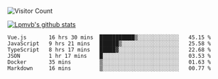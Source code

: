 ![Visitor Count](https://profile-counter.glitch.me/Lpmvb/count.svg)

[![Lpmvb's github stats](https://github-readme-stats.vercel.app/api?username=lpmvb&show_icons=true&title_color=fff&icon_color=79ff97&text_color=9f9f9f&bg_color=151515)](https://github.com/anuraghazra/github-readme-stats)

<!--
Here are some ideas to get you started:

- 🔭 I’m currently working on ...
- 🌱 I’m currently learning ...
- 👯 I’m looking to collaborate on ...
- 🤔 I’m looking for help with ...
- 💬 Ask me about ...
- 📫 How to reach me: ...
- 😄 Pronouns: ...
- ⚡ Fun fact: ...
-->

<!--START_SECTION:waka-->

```text
Vue.js       16 hrs 30 mins  ███████████▒░░░░░░░░░░░░░   45.15 %
JavaScript   9 hrs 21 mins   ██████▒░░░░░░░░░░░░░░░░░░   25.58 %
TypeScript   8 hrs 17 mins   █████▓░░░░░░░░░░░░░░░░░░░   22.68 %
JSON         1 hr 17 mins    █░░░░░░░░░░░░░░░░░░░░░░░░   03.53 %
Docker       35 mins         ▒░░░░░░░░░░░░░░░░░░░░░░░░   01.63 %
Markdown     16 mins         ▒░░░░░░░░░░░░░░░░░░░░░░░░   00.77 %
```

<!--END_SECTION:waka-->
